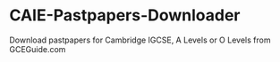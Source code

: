 # CAIE-Pastpapers-Downloader
Download pastpapers for Cambridge IGCSE, A Levels or O Levels from GCEGuide.com
